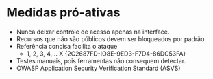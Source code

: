 # Medidas pró-ativas

- Nunca deixar controle de acesso apenas na interface.
- Recursos que não são públicos devem ser bloqueados por padrão.
- Referência concisa facilita o ataque
    - 1, 2, 3, 4,... X {2C2687FD-IO8E-9ED3-F7D4-86DC53FA}
- Testes manuais, pois ferramentas não consequem detectar.
- OWASP Application Security Verification Standard (ASVS)